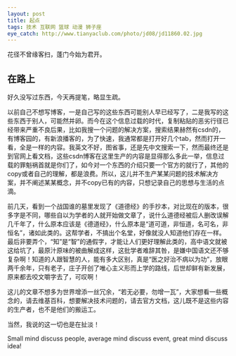 ```yaml
---
layout: post
title: 起点
tags: 技术 互联网 篮球 动漫 狮子座
eye_catch: http://www.tianyaclub.com/photo/jd08/jd11860.02.jpg
---
```


花径不曾缘客扫，蓬门今始为君开。

<!--more-->

## 在路上

好久没写过东西，今天再提笔，略显生疏。

以前自己不想写博客，一是自己写的这些东西可能别人早已经写了，二是我写的这些东西于别人，可能然并卵。而今在这个信息过载的时代，复制粘贴的恶劣行径已经带来严重不良后果，比如我搜一个问题的解决方案，搜索结果赫然有csdn的，有博客园的，有新浪播客的，为了快速，我通常都是打开好几个tab，然而打开一看，全是一样的内容。我英文不好，图省事，还是先中文搜索一下，然而最终还是到官网上看文档，这些csdn博客在这里生产的内容是显得那么多此一举，信息过载的罪魁祸首就是你们了，如今对一个东西的介绍只要一个官方的就行了，其他的copy或者自己的理解，都是浪费。所以，这儿并不生产某某问题的技术解决方案，并不阐述某某概念，并不copy已有的内容，只想记录自己的思想与生活的点滴。

前几天，看到一个战国谁的墓里发现了《道德经》的手抄本，对比现在的版本，很多字是不同，哪些自以为学者的人就开始做文章了，说什么道德经被后人删改误解几千年了，什么原本应该是《德道经》，什么原本是“道可道，非恒道，名可名，非恒名”，诸如此类的。这帮学者，不搞出个名堂，好像就没人知道他们存在一样。最后非要弄个，“知”是“智”的通假字，才能让人们更好理解此类的，高中语文就被这给坑了，最原汁原味的被曲解成这样，这批学者难辞其咎，是嫌中国语文还不够复杂啊！知道的人跟智慧的人，能有多大区别，真是“医之好治不病以为功”，放眼两千余年，只有老子，庄子开创了唯心主义形而上学的路线，后世却鲜有新发展，原来都去咬文嚼字去了，可叹啊！

这儿的文章不想多为世界增添一丝冗余，“若无必要，勿增一瓦”，大家想看一些概念的，请去维基百科，想要解决技术问题的，请去官方文档，这儿既不是这些内容的生产者，也不是他们的搬运工。

当然，我说的这一切也是在扯淡！

Small mind discuss people, average mind discuss event, great mind discuss idea!
